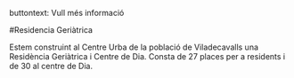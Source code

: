 buttontext: Vull més informació

#Residencia Geriàtrica

Estem construint al Centre Urba de la població de Viladecavalls 
una Residència Geriàtrica i Centre de Dia. Consta de 27 places per a residents i 
de 30 al centre de Dia.
